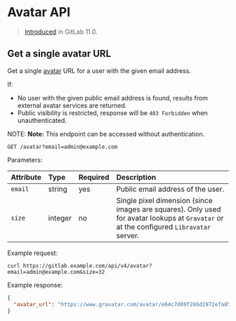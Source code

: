 # Avatar API

> [Introduced](https://gitlab.com/gitlab-org/gitlab-foss/-/merge_requests/19121) in GitLab 11.0.

## Get a single avatar URL

Get a single [avatar](../user/profile/index.md#profile-settings) URL for a user with the given email address.

If:

- No user with the given public email address is found, results from external avatar services are
  returned.
- Public visibility is restricted, response will be `403 Forbidden` when unauthenticated.

NOTE: **Note:**
This endpoint can be accessed without authentication.

```text
GET /avatar?email=admin@example.com
```

Parameters:

| Attribute | Type    | Required | Description                                                                                                                             |
|:----------|:--------|:---------|:----------------------------------------------------------------------------------------------------------------------------------------|
| `email`   | string  | yes      | Public email address of the user.                                                                                                       |
| `size`    | integer | no       | Single pixel dimension (since images are squares). Only used for avatar lookups at `Gravatar` or at the configured `Libravatar` server. |

Example request:

```shell
curl https://gitlab.example.com/api/v4/avatar?email=admin@example.com&size=32
```

Example response:

```json
{
  "avatar_url": "https://www.gravatar.com/avatar/e64c7d89f26bd1972efa854d13d7dd61?s=64&d=identicon"
}
```
